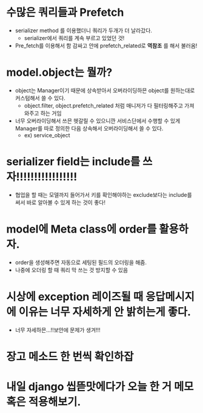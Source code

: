# 수많은 쿼리들과 Prefetch
- serializer method 를  이용했더니 쿼리가 두개가 더 날라갔다.
    - serializer에서 쿼리를 계속 부르고 있었던 것!
- Pre_fetch를 이용해서 함 감싸고 안에 prefetch_related로 **역참조** 를 해서 불러옴!

# model.object는 뭘까?
- object는 Manager이기 때문에 상속받아서 오버라이딩하믄 object를 원하는대로 커스텀해서 쓸 수 있다.
    - object.filter, object.prefetch_related 처럼 매니저가 다 필터링해주고 가져와주고 하는 거임
- 너무 오버라이딩해서 쓰믄 헷갈릴 수 있으니깐 서비스단에서 수행할 수 있게 Manager를 따로 정의한 다음 상속해서 오버라이딩해서 쓸 수 있다. 
    - ex) service_object


# serializer field는 include를 쓰자!!!!!!!!!!!!!!!!!
- 협업을 할 때는 모델까지 들어가서 키를 확인해야하는 exclude보다는 include를 써서 바로 알아볼 수 있게 하는 것이 좋다!

# model에 Meta class에 order를 활용하자.
- order을 생성해주면 자동으로 세팅된 필드의 오더링을 해줌.
- 나중에 오더링 할 때 쿼리 막 쓰는 것 방지할 수 있음

# 시상에 exception 레이즈될 때 응답메시지에 이유는 너무 자세하게 안 밝히는게 좋다.
- 너무 자세하믄...!!보안에 문제가 생겨!!!

# 장고 메소드 한 번씩 확인하잡


# 내일 django 씹뜯맛에다가 오늘 한 거 메모 혹은 적용해보기.